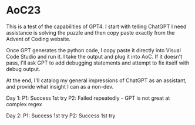 # AoC23
This is a test of the capabilities of GPT4. I start with telling ChatGPT I need assistance is solving the puzzle and then copy paste exactly from the Advent of Coding website.

Once GPT generates the python code, I copy paste it directly into Visual Code Studio and run it. I take the output and plug it into AoC. If it doesn't pass, I'll ask GPT to add debugging statements and attempt to fix itself with debug output.

At the end, I'll catalog my general impressions of ChatGPT as an assistant, and provide what insight I can as a non-dev.

Day 1: 
  P1: Success 1st try
  P2: Failed repeatedly - GPT is not great at complex regex

Day 2:
  P1: Success 1st try
  P2: Success 1st try
